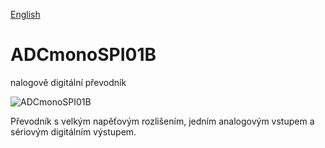 
[English](./README.md)
<!--- module --->
# ADCmonoSPI01B
<!--- Emodule --->

<!--- subtitle --->nalogově digitální převodník<!--- Esubtitle --->

![ADCmonoSPI01B](/doc/img/ADCmonoSPI01B_top_big.jpg)

<!--- description --->Převodník s velkým napěťovým rozlišením, jedním analogovým vstupem a sériovým digitálním výstupem.<!--- Edescription --->
            